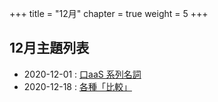 +++
title = "12月"
chapter = true
weight = 5
+++

## 12月主題列表

* 2020-12-01 : [口aaS 系列名詞](/posts/2020/12/xaas)
* 2020-12-18 : [各種「比較」](/posts/2020/12/compare)

